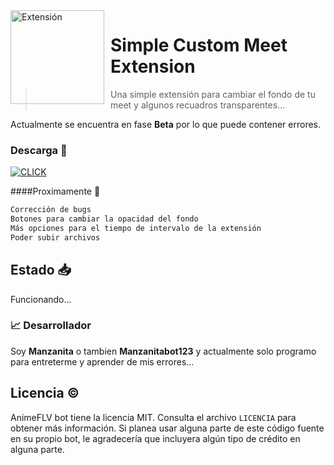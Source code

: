 <img width="150" height="150" align="left" style="float: left; margin: 0 10px 0 0;" alt="Extensión" src="https://media.discordapp.net/attachments/946261332854992917/950598027125608469/icono128.png"> 

# Simple Custom Meet Extension

> Una simple extensión para cambiar el fondo de tu meet y algunos recuadros transparentes...

Actualmente se encuentra en fase **Beta** por lo que puede contener errores.

### Descarga 🏹
<a href="https://drive.google.com/uc?export=download&id=1SU82QGETRSa9NcFr7mq-ftJ35QTIATik" target="_blank">
<img class =“right” title="Descargalo haciendo click aquí" src="https://unmediodigital.com/wp-content/uploads/2022/01/Descargar-APK.png" alt="CLICK"></a></img>


####Proximamente 🌟

```javascript
Corrección de bugs
Botones para cambiar la opacidad del fondo
Más opciones para el tiempo de intervalo de la extensión
Poder subir archivos
```
  
## Estado 📥
Funcionando...
 
### 📈 Desarrollador

Soy **Manzanita** o tambien **Manzanitabot123** y actualmente solo programo para entreterme y aprender de mis errores...

## Licencia ©️
AnimeFLV bot tiene la licencia MIT. Consulta el archivo `LICENCIA` para obtener más información. Si planea usar alguna parte de este código fuente en su propio bot, le agradecería que incluyera algún tipo de crédito en alguna parte. 
